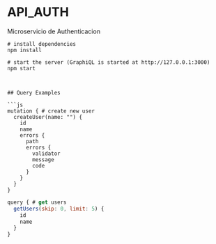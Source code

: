 # API_AUTH
Microservicio de Authenticacion

```
# install dependencies
npm install

# start the server (GraphiQL is started at http://127.0.0.1:3000)
npm start



## Query Examples

```js
mutation { # create new user
  createUser(name: "") {
    id
    name
    errors {
      path
      errors {
      	validator
      	message
      	code
      }
    }
  }
}
```

```js
query { # get users
  getUsers(skip: 0, limit: 5) {
    id
    name
  }
}
```


